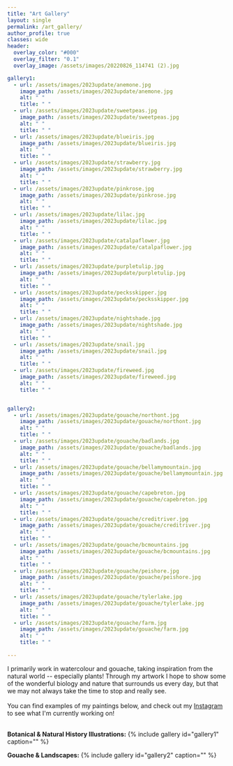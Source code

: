 ```yaml
---
title: "Art Gallery"
layout: single
permalink: /art_gallery/
author_profile: true
classes: wide
header:
  overlay_color: "#000"
  overlay_filter: "0.1"
  overlay_image: /assets/images/20220826_114741 (2).jpg

gallery1:
  - url: /assets/images/2023update/anemone.jpg
    image_path: /assets/images/2023update/anemone.jpg
    alt: " "
    title: " "
  - url: /assets/images/2023update/sweetpeas.jpg
    image_path: /assets/images/2023update/sweetpeas.jpg
    alt: " "
    title: " "
  - url: /assets/images/2023update/blueiris.jpg
    image_path: /assets/images/2023update/blueiris.jpg
    alt: " "
    title: " "
  - url: /assets/images/2023update/strawberry.jpg
    image_path: /assets/images/2023update/strawberry.jpg
    alt: " "
    title: " "
  - url: /assets/images/2023update/pinkrose.jpg
    image_path: /assets/images/2023update/pinkrose.jpg
    alt: " "
    title: " "
  - url: /assets/images/2023update/lilac.jpg
    image_path: /assets/images/2023update/lilac.jpg
    alt: " "
    title: " "
  - url: /assets/images/2023update/catalpaflower.jpg
    image_path: /assets/images/2023update/catalpaflower.jpg
    alt: " "
    title: " "
  - url: /assets/images/2023update/purpletulip.jpg
    image_path: /assets/images/2023update/purpletulip.jpg
    alt: " "
    title: " "
  - url: /assets/images/2023update/pecksskipper.jpg
    image_path: /assets/images/2023update/pecksskipper.jpg
    alt: " "
    title: " "
  - url: /assets/images/2023update/nightshade.jpg
    image_path: /assets/images/2023update/nightshade.jpg
    alt: " "
    title: " "
  - url: /assets/images/2023update/snail.jpg
    image_path: /assets/images/2023update/snail.jpg
    alt: " "
    title: " "
  - url: /assets/images/2023update/fireweed.jpg
    image_path: /assets/images/2023update/fireweed.jpg
    alt: " "
    title: " "


gallery2:
  - url: /assets/images/2023update/gouache/northont.jpg
    image_path: /assets/images/2023update/gouache/northont.jpg
    alt: " "
    title: " "
  - url: /assets/images/2023update/gouache/badlands.jpg
    image_path: /assets/images/2023update/gouache/badlands.jpg
    alt: " "
    title: " "
  - url: /assets/images/2023update/gouache/bellamymountain.jpg
    image_path: /assets/images/2023update/gouache/bellamymountain.jpg
    alt: " "
    title: " "
  - url: /assets/images/2023update/gouache/capebreton.jpg
    image_path: /assets/images/2023update/gouache/capebreton.jpg
    alt: " "
    title: " "
  - url: /assets/images/2023update/gouache/creditriver.jpg
    image_path: /assets/images/2023update/gouache/creditriver.jpg
    alt: " "
    title: " "
  - url: /assets/images/2023update/gouache/bcmountains.jpg
    image_path: /assets/images/2023update/gouache/bcmountains.jpg
    alt: " "
    title: " "
  - url: /assets/images/2023update/gouache/peishore.jpg
    image_path: /assets/images/2023update/gouache/peishore.jpg
    alt: " "
    title: " "
  - url: /assets/images/2023update/gouache/tylerlake.jpg
    image_path: /assets/images/2023update/gouache/tylerlake.jpg
    alt: " "
    title: " "
  - url: /assets/images/2023update/gouache/farm.jpg
    image_path: /assets/images/2023update/gouache/farm.jpg
    alt: " "
    title: " "
    
---
```


I primarily work in watercolour and gouache, taking inspiration from the natural world -- especially plants! Through my artwork I hope to show some of the wonderful biology and nature that surrounds us every day, but that we may not always take the time to stop and really see. <br><br> You can find examples of my paintings below, and check out my [Instagram](https://www.instagram.com/we.vandrunen.art/) to see what I'm currently working on! <br><br> 

__Botanical & Natural History Illustrations:__
{% include gallery id="gallery1" caption="" %}

__Gouache & Landscapes:__
{% include gallery id="gallery2" caption="" %}

